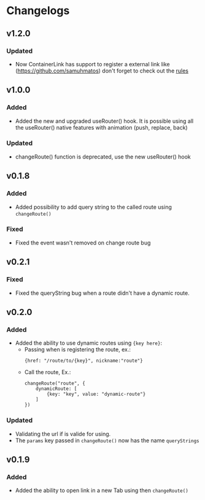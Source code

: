 # Changelogs

## v1.2.0

### Updated

- Now ContainerLink has support to register a external link like (https://github.com/samuhmatos)
  don't forget to check out the [rules](docs/Usability%20flow.md)

## v1.0.0

### Added

- Added the new and upgraded useRouter() hook. It is possible using all the useRouter() native features with animation (push, replace, back)

### Updated

- changeRoute() function is deprecated, use the new useRouter() hook

## v0.1.8

### Added

- Added possibility to add query string to the called route using `changeRoute()`

### Fixed

- Fixed the event wasn't removed on change route bug

## v0.2.1

### Fixed

- Fixed the queryString bug when a route didn't have a dynamic route.

## v0.2.0

### Added

- Added the ability to use dynamic routes using `{key here}`:
  - Passing when is registering the route, ex.:
    ```
    {href: "/route/to/{key}", nickname:"route"}
    ```
  - Call the route, Ex.:
    ```
    changeRoute("route", {
        dynamicRoute: [
            {key: "key", value: "dynamic-route"}
        ]
    })
    ```

### Updated

- Validating the url if is valide for using.
- The `params` key passed in `changeRoute()` now has the name `queryStrings`

## v0.1.9

### Added

- Added the ability to open link in a new Tab using then `changeRoute()`
